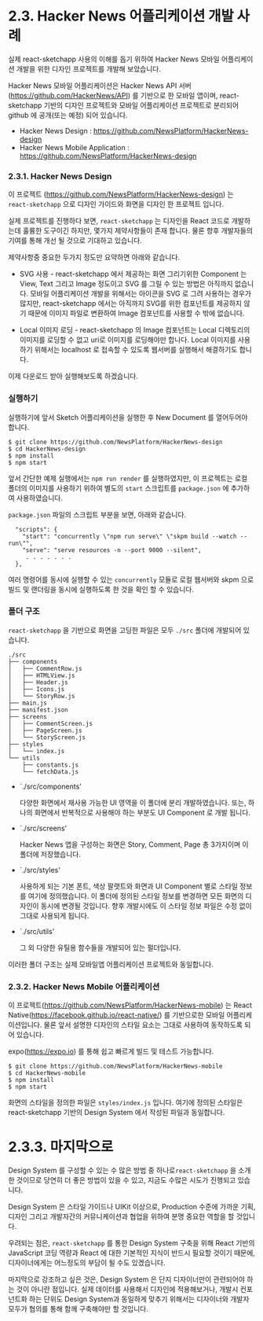 # 2.3. Hacker News 어플리케이션 개발 사례

실제 react-sketchapp 사용의 이해를 돕기 위하여 Hacker News 모바일 어플리케이션 개발을 위한 디자인 프로젝트를 개발해 보았습니다.

Hacker News 모바일 어플리케이션은 Hacker News API 서버(https://github.com/HackerNews/API) 를 기반으로 한 모바일 앱이며, react-sketchapp 기반의 디자인 프로젝트와 모바일 어플리케이션 프로젝트로 분리되어 github 에 공개(또는 예정) 되어 있습니다. 

 * Hacker News Design : https://github.com/NewsPlatform/HackerNews-design
 * Hacker News Mobile Application : https://github.com/NewsPlatform/HackerNews-design


### 2.3.1. Hacker News Design

이 프로젝트 (https://github.com/NewsPlatform/HackerNews-design) 는 `react-sketchapp` 으로 디자인 가이드와 화면을 디자인 한 프로젝트 입니다. 

실제 프로젝트를 진행하다 보면, `react-sketchapp` 는 디자인을 React 코드로 개발하는데 훌륭한 도구이긴 하지만, 몇가지 제약사항들이 존재 합니다. 물론 향후 개발자들의 기여를 통해 개선 될 것으로 기대하고 있습니다.

제약사항중 중요한 두가지 정도만 요약하면 아래와 같습니다.

 * SVG 사용 - react-sketchapp 에서 제공하는 화면 그리기위한 Component 는 View, Text 그리고 Image 정도이고 SVG 를 그릴 수 있는 방법은 아직까지 없습니다. 모바일 어플리케이션 개발을 위해서는 아이콘을 SVG 로 그려 사용하는 경우가 많지만, react-sketchapp 에서는 아직까지 SVG를 위한 컴포넌트를 제공하지 않기 때문에 이미지 파일로 변환하여 Image 컴포넌트를 사용할 수 밖에 없습니다. 

 * Local 이미지 로딩 - react-sketchapp 의 Image 컴포넌트는 Local 디렉토리의 이미지를 로딩할 수 없고 uri로 이미지를 로딩해야만 합나다. Local 이미지를 사용하기 위해서는 localhost 로 접속할 수 있도록 웹서버를 실행해서 해결하기도 합니다.

이제 다운로드 받아 실행해보도록 하겠습니다. 

### 실행하기

실행하기에 앞서 Sketch 어플리케이션을 실행한 후 New Document 를 열어두어야 합니다. 
```
$ git clone https://github.com/NewsPlatform/HackerNews-design
$ cd HackerNews-design
$ npm install
$ npm start
```

앞서 간단한 예제 실행에서는 `npm run render` 를 실행하였지만, 이 프로젝트는 로컬 폴더의 이미지를 사용하기 위하여 별도의 `start` 스크립트를 `package.json` 에 추가하여 사용하였습니다.

`package.json` 파일의 스크립트 부분을 보면, 아래와 같습니다. 
```
  "scripts": {
    "start": "concurrently \"npm run serve\" \"skpm build --watch --run\"",
    "serve": "serve resources -n --port 9000 --silent",
     . . . . . . .
  },
```
여러 명령어를 동시에 실행할 수 있는 `concurrently` 모듈로 로컬 웹서버와 skpm 으로 빌드 및 랜더링을 동시에 실행하도록 한 것을 확인 할 수 있습니다.

### 폴더 구조

`react-sketchapp` 을 기반으로 화면을 고딩한 파일은 모두 `./src` 폴더에 개발되어 있습니다.

```
./src
├── components
│   ├── CommentRow.js
│   ├── HTMLView.js
│   ├── Header.js
│   ├── Icons.js
│   └── StoryRow.js
├── main.js
├── manifest.json
├── screens
│   ├── CommentScreen.js
│   ├── PageScreen.js
│   └── StoryScreen.js
├── styles
│   └── index.js
└── utils
    ├── constants.js
    └── fetchData.js
```

* `./src/components' 

   다양한 화면에서 재사용 가능한 UI 영역을 이 폴더에 분리 개발하였습니다. 또는, 하나의 화면에서 반복적으로 사용해야 하는 부분도 UI Component 로 개발 됩니다.

* `./src/screens'

   Hacker News 앱을 구성하는 화면은 Story, Comment, Page 총 3가지이며 이 폴더에 저장했습니다. 

* `./src/styles'

   사용하게 되는 기본 폰트, 색상 팔랫트와 화면과 UI Component 별로 스타일 정보를 여기에 정의했습니다. 이 폴더에 정의된 스타일 정보를 변경하면 모든 화면의 디자인이 동시에 변경될 것입니다. 향후 개발시에도 이 스타일 정보 파일은 수정 없이 그대로 사용되게 됩니다.

* `./src/utils'

   그 외 다양한 유틸용 함수들을 개발되어 있는 펄더입니다.

이러한 폴더 구조는 실제 모바일앱 어플리케이션 프로젝트와 동일합니다. 


### 2.3.2. Hacker News Mobile 어플리케이션

이 프로젝트(https://github.com/NewsPlatform/HackerNews-mobile) 는  React Native(https://facebook.github.io/react-native/) 를 기반으로한 모바일 어플리케이션입니다. 물론 앞서 설명한 디자인의 스타일 요소는 그대로 사용하여 동작하도록 되어 있습니다. 

expo(https://expo.io) 를 통해 쉽고 빠르게 빌드 및 테스트 가능합니다.

```
$ git clone https://github.com/NewsPlatform/HackerNews-mobile
$ cd HackerNews-mobile
$ npm install
$ npm start
```

화면의 스타일을 정의한 파일은 `styles/index.js` 입니다. 여기에 정의된 스타일은 react-sketchapp 기반의 Design System 에서 작성된 파일과 동일합니다. 


# 2.3.3. 마지막으로

Design System 를 구성할 수 있는 수 많은 방법 중 하나로`react-sketchapp` 을 소개한 것이므로 당연히 더 좋은 방법이 있을 수 있고, 지금도 수많은 시도가 진행되고 있습니다. 

Design System 은 스타일 가이드나 UIKit 이상으로, Production 수준에 가까운 기획, 디자인 그리고 개발자간의 커뮤니케이션과 협업을 위하여 분명 중요한 역할을 할 것입니다. 

우려되는 점은, `react-sketchapp` 를 통한 Design System 구축을 위해 React 기반의 JavaScript 코딩 역량과 React 에 대한 기본적인 지식이 반드시 필요할 것이기 때문에, 디자이너에게는 어느정도의 부담이 될 수도 있겠습니다. 

마지막으로 강조하고 싶은 것은, Design System 은 단지 디자이너만이 관련되어야 하는 것이 아니란 점입니다. 실제 데이터를 사용해서 디자인에 적용해보거나, 개발시 컨포넌트화 하는 단위도 Design System과 동일하게 맞추기 위해서는 디자이너와 개발자 모두가 협의를 통해 함께 구축해야만 할 것입니다.